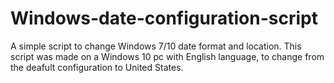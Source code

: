 # Windows-date-configuration-script
A simple script to change Windows 7/10 date format and location.
This script was made on a Windows 10 pc with English language, to change from the deafult configuration to United States.
